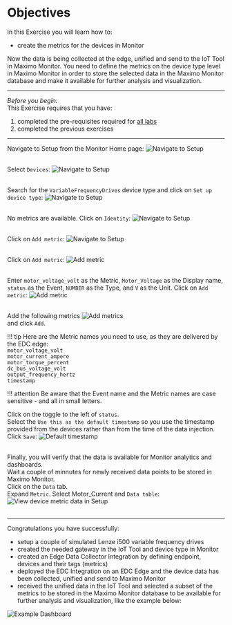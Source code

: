 # Objectives
In this Exercise you will learn how to:

* create the metrics for the devices in Monitor

Now the data is being collected at the edge, unified and send to the IoT Tool in Maximo Monitor. You need to define the metrics on the device type level in Maximo Monitor in order to store the selected data in the Maximo Monitor database and make it available for further analysis and visualization.


---
*Before you begin:*  
This Exercise requires that you have:

1. completed the pre-requisites required for [all labs](prereqs.md)
2. completed the previous exercises
 

---

Navigate to Setup from the Monitor Home page:
![Navigate to Setup](img/monitor_metrics_01.png)</br></br>

Select `Devices`:
![Navigate to Setup](img/monitor_metrics_02.png)</br></br>

Search for the `VariableFrequencyDrives` device type and click on `Set up device type`:
![Navigate to Setup](img/monitor_metrics_03.png)</br></br>

No metrics are available. Click on `Identity`:
![Navigate to Setup](img/monitor_metrics_04.png)</br></br>

Click on `Add metric`:
![Navigate to Setup](img/monitor_metrics_05.png)</br></br>

Click on `Add metric`:
![Add metric](img/monitor_metrics_06.png)</br></br>

Enter `motor_voltage_volt` as the Metric, `Motor_Voltage` as the Display name, `status` as the Event, `NUMBER` as the Type, and `V` as the Unit.
Click on `Add metric`:
![Add metric](img/monitor_metrics_07.png)</br></br>

Add the following metrics
![Add metrics](img/monitor_metrics_08.png)</br>
and click `Add`.</br>

!!! tip
    Here are the Metric names you need to use, as they are delivered by the EDC edge:</br>
    `motor_voltage_volt`</br>
    `motor_current_ampere`</br>
    `motor_torque_percent`</br>
    `dc_bus_voltage_volt`</br>
    `output_frequency_hertz`</br>
    `timestamp`</br>
    
!!! attention
    Be aware that the Event name and the Metric names are case sensitive - and all in small letters.

Click on the toggle to the left of `status`.</br> 
Select the `Use this as the default timestamp` so you use the timestamp provided from the devices rather than from the time of the data injection. Click `Save`:
![Default timestamp](img/monitor_metrics_09.png)</br></br>


Finally, you will verify that the data is available for Monitor analytics and dashboards.</br>
Wait a couple of minnutes for newly received data points to be stored in Maximo Monitor.</br>
Click on the `Data` tab.</br>
Expand `Metric`. Select Motor_Current and `Data table`:
![View device metric data in Setup](img/monitor_metrics_10.png)</br></br>


---
Congratulations you have successfully: 

* setup a couple of simulated Lenze i500 variable frequency drives
* created the needed gateway in the IoT Tool and device type in Monitor 
* created an Edge Data Collector Integration by defining endpoint, devices and their tags (metrics)
* deployed the EDC Integration on an EDC Edge and the device data has been collected, unified and send to Maximo Monitor
* received the unified data in the IoT Tool and selected a subset of the metrics to be stored in the Maximo Monitor database to be available for further analysis and visualization, like the example below:

![Example Dashboard](img/monitor_metrics_11.png)</br></br>





